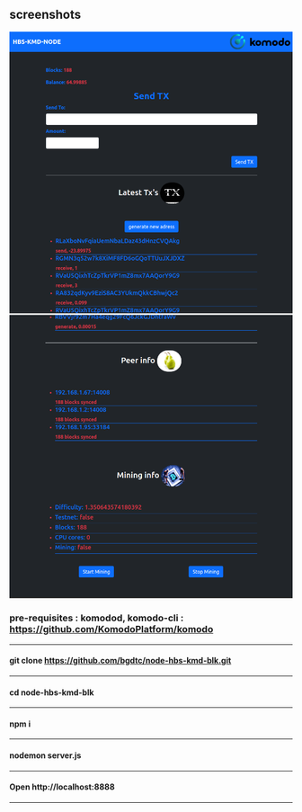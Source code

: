  ## screenshots 
 ![](https://github.com/bgdtc/node-hbs-kmd-blk/blob/main/home1.png)
  ![](https://github.com/bgdtc/node-hbs-kmd-blk/blob/main/home2.png)
 
 
 
 
 
 ### pre-requisites : komodod, komodo-cli : https://github.com/KomodoPlatform/komodo 
-------------------------------------------------------------------------------------
 #### git clone https://github.com/bgdtc/node-hbs-kmd-blk.git
 -------------------------------------------------------------------------------------
 #### cd node-hbs-kmd-blk
 -------------------------------------------------------------------------------------
 #### npm i
 -------------------------------------------------------------------------------------
 #### nodemon server.js
 -------------------------------------------------------------------------------------
 #### Open http://localhost:8888 
 -------------------------------------------------------------------------------------
